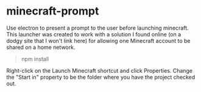 # minecraft-prompt
Use electron to present a prompt to the user before launching minecraft.
This launcher was created to work with a solution I found online (on a dodgy site that I won't link here) for allowing one Minecraft account to be shared on a home network.

> npm install

Right-click on the Launch Minecraft shortcut and click Properties. Change the "Start in" property to be the folder where you have the project checked out.
